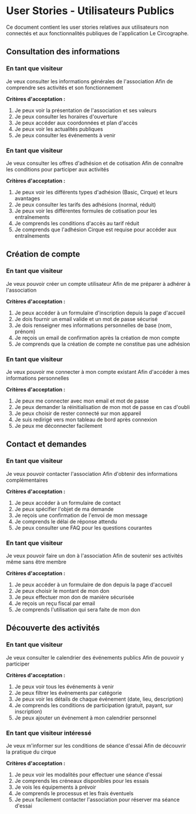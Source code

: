 # User Stories - Utilisateurs Publics

Ce document contient les user stories relatives aux utilisateurs non connectés et aux fonctionnalités publiques de l'application Le Circographe.

## Consultation des informations

### En tant que visiteur
Je veux consulter les informations générales de l'association
Afin de comprendre ses activités et son fonctionnement

**Critères d'acceptation :**
1. Je peux voir la présentation de l'association et ses valeurs
2. Je peux consulter les horaires d'ouverture
3. Je peux accéder aux coordonnées et plan d'accès
4. Je peux voir les actualités publiques
5. Je peux consulter les événements à venir

### En tant que visiteur
Je veux consulter les offres d'adhésion et de cotisation
Afin de connaître les conditions pour participer aux activités

**Critères d'acceptation :**
1. Je peux voir les différents types d'adhésion (Basic, Cirque) et leurs avantages
2. Je peux consulter les tarifs des adhésions (normal, réduit)
3. Je peux voir les différentes formules de cotisation pour les entraînements
4. Je comprends les conditions d'accès au tarif réduit
5. Je comprends que l'adhésion Cirque est requise pour accéder aux entraînements

## Création de compte

### En tant que visiteur
Je veux pouvoir créer un compte utilisateur
Afin de me préparer à adhérer à l'association

**Critères d'acceptation :**
1. Je peux accéder à un formulaire d'inscription depuis la page d'accueil
2. Je dois fournir un email valide et un mot de passe sécurisé
3. Je dois renseigner mes informations personnelles de base (nom, prénom)
4. Je reçois un email de confirmation après la création de mon compte
5. Je comprends que la création de compte ne constitue pas une adhésion

### En tant que visiteur
Je veux pouvoir me connecter à mon compte existant
Afin d'accéder à mes informations personnelles

**Critères d'acceptation :**
1. Je peux me connecter avec mon email et mot de passe
2. Je peux demander la réinitialisation de mon mot de passe en cas d'oubli
3. Je peux choisir de rester connecté sur mon appareil
4. Je suis redirigé vers mon tableau de bord après connexion
5. Je peux me déconnecter facilement

## Contact et demandes

### En tant que visiteur
Je veux pouvoir contacter l'association
Afin d'obtenir des informations complémentaires

**Critères d'acceptation :**
1. Je peux accéder à un formulaire de contact
2. Je peux spécifier l'objet de ma demande
3. Je reçois une confirmation de l'envoi de mon message
4. Je comprends le délai de réponse attendu
5. Je peux consulter une FAQ pour les questions courantes

### En tant que visiteur
Je veux pouvoir faire un don à l'association
Afin de soutenir ses activités même sans être membre

**Critères d'acceptation :**
1. Je peux accéder à un formulaire de don depuis la page d'accueil
2. Je peux choisir le montant de mon don
3. Je peux effectuer mon don de manière sécurisée
4. Je reçois un reçu fiscal par email
5. Je comprends l'utilisation qui sera faite de mon don

## Découverte des activités

### En tant que visiteur
Je veux consulter le calendrier des événements publics
Afin de pouvoir y participer

**Critères d'acceptation :**
1. Je peux voir tous les événements à venir
2. Je peux filtrer les événements par catégorie
3. Je peux voir les détails de chaque événement (date, lieu, description)
4. Je comprends les conditions de participation (gratuit, payant, sur inscription)
5. Je peux ajouter un événement à mon calendrier personnel

### En tant que visiteur intéressé
Je veux m'informer sur les conditions de séance d'essai
Afin de découvrir la pratique du cirque

**Critères d'acceptation :**
1. Je peux voir les modalités pour effectuer une séance d'essai
2. Je comprends les créneaux disponibles pour les essais
3. Je vois les équipements à prévoir
4. Je comprends le processus et les frais éventuels
5. Je peux facilement contacter l'association pour réserver ma séance d'essai 